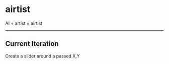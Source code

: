 # airtist
AI + artist = airtist

---------
## Current Iteration
Create a slider around a passed X,Y
